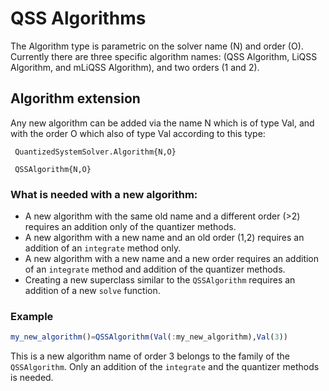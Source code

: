 # QSS Algorithms


The Algorithm type is parametric on the solver name (N) and order (O). Currently there are three specific algorithm names: (QSS Algorithm, LiQSS Algorithm, and mLiQSS Algorithm), and two orders (1 and 2).
## Algorithm extension
Any new algorithm can be added via the name N which is of type Val, and with the order O which also of type Val according to this type:

```@docs
 QuantizedSystemSolver.Algorithm{N,O}
```

```@docs
 QSSAlgorithm{N,O}
```

### What is needed with a new algorithm:
  - A new algorithm with the same old name and a different order (>2) requires an addition only of the quantizer methods.
  - A new algorithm with a new name and an old order (1,2) requires an addition of an `integrate` method only.
  - A new algorithm with a new name and a new order requires an addition of an `integrate` method and addition of the quantizer methods.
  - Creating a new superclass similar to the `QSSAlgorithm` requires an addition of a new `solve` function.

### Example
```julia
my_new_algorithm()=QSSAlgorithm(Val(:my_new_algorithm),Val(3))
```
This is a new algorithm name of order 3 belongs to the family of the `QSSAlgorithm`. Only an addition of the `integrate` and the quantizer methods is needed.